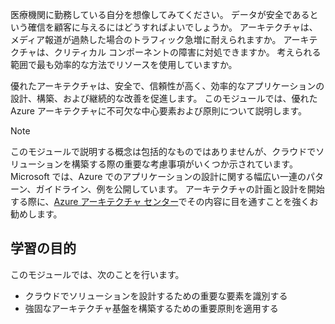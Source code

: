 医療機関に勤務している自分を想像してみてください。 データが安全であるという確信を顧客に与えるにはどうすればよいでしょうか。 アーキテクチャは、メディア報道が過熱した場合のトラフィック急増に耐えられますか。 アーキテクチャは、クリティカル コンポーネントの障害に対処できますか。 考えられる範囲で最も効率的な方法でリソースを使用していますか。

優れたアーキテクチャは、安全で、信頼性が高く、効率的なアプリケーションの設計、構築、および継続的な改善を促進します。 このモジュールでは、優れた Azure アーキテクチャに不可欠な中心要素および原則について説明します。

> [!NOTE]
> このモジュールで説明する概念は包括的なものではありませんが、クラウドでソリューションを構築する際の重要な考慮事項がいくつか示されています。 Microsoft では、Azure でのアプリケーションの設計に関する幅広い一連のパターン、ガイドライン、例を公開しています。 アーキテクチャの計画と設計を開始する際に、[Azure アーキテクチャ センター](https://docs.microsoft.com/azure/architecture/)でその内容に目を通すことを強くお勧めします。

## <a name="learning-objectives"></a>学習の目的

このモジュールでは、次のことを行います。

- クラウドでソリューションを設計するための重要な要素を識別する
- 強固なアーキテクチャ基盤を構築するための重要原則を適用する